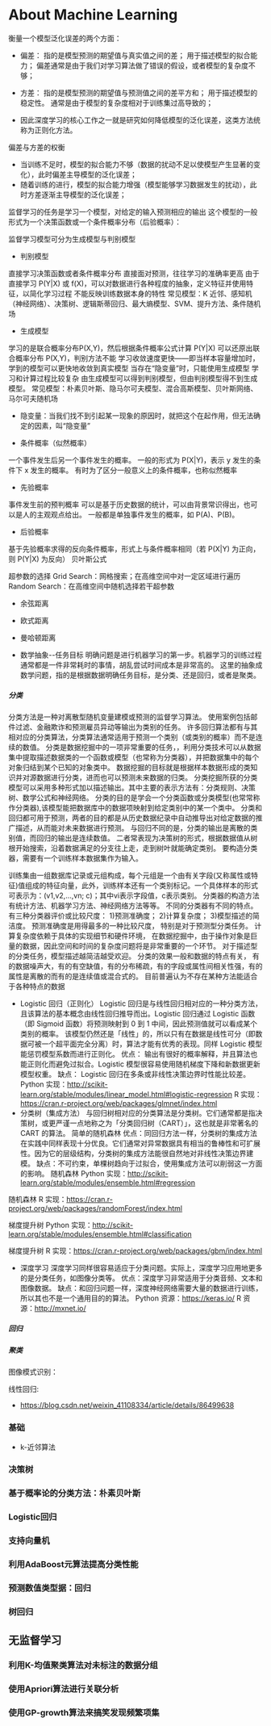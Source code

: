 # About Machine Learning

衡量一个模型泛化误差的两个方面：  
- 偏差：
指的是模型预测的期望值与真实值之间的差；
用于描述模型的拟合能力；
偏差通常是由于我们对学习算法做了错误的假设，或者模型的复杂度不够；
- 方差：
指的是模型预测的期望值与预测值之间的差平方和；
用于描述模型的稳定性。
通常是由于模型的复杂度相对于训练集过高导致的；

- 因此深度学习的核心工作之一就是研究如何降低模型的泛化误差，这类方法统称为正则化方法。

偏差与方差的权衡
- 当训练不足时，模型的拟合能力不够（数据的扰动不足以使模型产生显著的变化），此时偏差主导模型的泛化误差；
- 随着训练的进行，模型的拟合能力增强（模型能够学习数据发生的扰动），此时方差逐渐主导模型的泛化误差；

监督学习的任务是学习一个模型，对给定的输入预测相应的输出
这个模型的一般形式为一个决策函数或一个条件概率分布（后验概率）：

监督学习模型可分为生成模型与判别模型

- 判别模型
> 
直接学习决策函数或者条件概率分布
直接面对预测，往往学习的准确率更高
由于直接学习 P(Y|X) 或 f(X)，可以对数据进行各种程度的抽象，定义特征并使用特征，以简化学习过程
不能反映训练数据本身的特性
常见模型：K 近邻、感知机（神经网络）、决策树、逻辑斯蒂回归、最大熵模型、SVM、提升方法、条件随机场

- 生成模型
> 
学习的是联合概率分布P(X,Y)，然后根据条件概率公式计算 P(Y|X)
可以还原出联合概率分布 P(X,Y)，判别方法不能
学习收敛速度更快——即当样本容量增加时，学到的模型可以更快地收敛到真实模型
当存在“隐变量”时，只能使用生成模型
学习和计算过程比较复杂
由生成模型可以得到判别模型，但由判别模型得不到生成模型。
常见模型：朴素贝叶斯、隐马尔可夫模型、混合高斯模型、贝叶斯网络、马尔可夫随机场

- 隐变量：当我们找不到引起某一现象的原因时，就把这个在起作用，但无法确定的因素，叫“隐变量”

- 条件概率（似然概率）
> 
一个事件发生后另一个事件发生的概率。
一般的形式为 P(X|Y)，表示 y 发生的条件下 x 发生的概率。
有时为了区分一般意义上的条件概率，也称似然概率

- 先验概率
> 
事件发生前的预判概率
可以是基于历史数据的统计，可以由背景常识得出，也可以是人的主观观点给出。
一般都是单独事件发生的概率，如 P(A)、P(B)。

- 后验概率
> 
基于先验概率求得的反向条件概率，形式上与条件概率相同（若 P(X|Y) 为正向，则 P(Y|X) 为反向）
贝叶斯公式


超参数的选择
Grid Search：网格搜索；在高维空间中对一定区域进行遍历
Random Search：在高维空间中随机选择若干超参数
- 余弦距离
- 欧式距离
- 曼哈顿距离

- 数学抽象--任务目标
明确问题是进行机器学习的第一步。机器学习的训练过程通常都是一件非常耗时的事情，胡乱尝试时间成本是非常高的。
这里的抽象成数学问题，指的是根据数据明确任务目标，是分类、还是回归，或者是聚类。

##### 分类
分类方法是一种对离散型随机变量建模或预测的监督学习算法。
使用案例包括邮件过滤、金融欺诈和预测雇员异动等输出为类别的任务。
许多回归算法都有与其相对应的分类算法，分类算法通常适用于预测一个类别（或类别的概率）而不是连续的数值。
分类是数据挖掘中的一项非常重要的任务，，利用分类技术可以从数据集中提取描述数据类的一个函数或模型（也常称为分类器），并把数据集中的每个对象归结到某个已知的对象类中。
数据挖掘的目标就是根据样本数据形成的类知识并对源数据进行分类，进而也可以预测未来数据的归类。
分类挖掘所获的分类模型可以采用多种形式加以描述输出。其中主要的表示方法有：分类规则、决策树、数学公式和神经网络。
分类的目的是学会一个分类函数或分类模型(也常常称作分类器),该模型能把数据库中的数据项映射到给定类别中的某一个类中。
分类和回归都可用于预测，两者的目的都是从历史数据纪录中自动推导出对给定数据的推广描述，从而能对未来数据进行预测。
与回归不同的是，分类的输出是离散的类别值，而回归的输出是连续数值。
二者常表现为决策树的形式，根据数据值从树根开始搜索，沿着数据满足的分支往上走，走到树叶就能确定类别。
要构造分类器，需要有一个训练样本数据集作为输入。
> 
训练集由一组数据库记录或元组构成，每个元组是一个由有关字段(又称属性或特征)值组成的特征向量，此外，训练样本还有一个类别标记。一个具体样本的形式可表示为：(v1,v2,...,vn; c)；其中vi表示字段值，c表示类别。
分类器的构造方法有统计方法、机器学习方法、神经网络方法等等。 
不同的分类器有不同的特点。
有三种分类器评价或比较尺度：
1)预测准确度；
2)计算复杂度；
3)模型描述的简洁度。
预测准确度是用得最多的一种比较尺度， 特别是对于预测型分类任务。
计算复杂度依赖于具体的实现细节和硬件环境，
在数据挖掘中，由于操作对象是巨量的数据，因此空间和时间的复杂度问题将是非常重要的一个环节。
对于描述型的分类任务，模型描述越简洁越受欢迎。
分类的效果一般和数据的特点有关，
有的数据噪声大，有的有空缺值，有的分布稀疏，有的字段或属性间相关性强，有的属性是离散的而有的是连续值或混合式的。
目前普遍认为不存在某种方法能适合于各种特点的数据 
- Logistic 回归（正则化）
Logistic 回归是与线性回归相对应的一种分类方法，且该算法的基本概念由线性回归推导而出。Logistic 回归通过 Logistic 函数（即 Sigmoid 函数）将预测映射到 0 到 1 中间，因此预测值就可以看成某个类别的概率。
该模型仍然还是「线性」的，所以只有在数据是线性可分（即数据可被一个超平面完全分离）时，算法才能有优秀的表现。同样 Logistic 模型能惩罚模型系数而进行正则化。
优点：
输出有很好的概率解释，并且算法也能正则化而避免过拟合。Logistic 模型很容易使用随机梯度下降和新数据更新模型权重。
缺点：
Logistic 回归在多条或非线性决策边界时性能比较差。
Python 实现：http://scikit-learn.org/stable/modules/linear_model.html#logistic-regression
R 实现：https://cran.r-project.org/web/packages/glmnet/index.html
- 分类树（集成方法）
与回归树相对应的分类算法是分类树。它们通常都是指决策树，或更严谨一点地称之为「分类回归树（CART）」，这也就是非常著名的 CART 的算法。
简单的随机森林
优点：同回归方法一样，分类树的集成方法在实践中同样表现十分优良。它们通常对异常数据具有相当的鲁棒性和可扩展性。因为它的层级结构，分类树的集成方法能很自然地对非线性决策边界建模。
缺点：不可约束，单棵树趋向于过拟合，使用集成方法可以削弱这一方面的影响。
随机森林 Python 实现：http://scikit-learn.org/stable/modules/ensemble.html#regression

随机森林 R 实现：https://cran.r-project.org/web/packages/randomForest/index.html

梯度提升树 Python 实现：http://scikit-learn.org/stable/modules/ensemble.html#classification

梯度提升树 R 实现：https://cran.r-project.org/web/packages/gbm/index.html
-  深度学习
深度学习同样很容易适应于分类问题。实际上，深度学习应用地更多的是分类任务，如图像分类等。
优点：深度学习非常适用于分类音频、文本和图像数据。
缺点：和回归问题一样，深度神经网络需要大量的数据进行训练，所以其也不是一个通用目的的算法。
Python 资源：https://keras.io/
R 资源：http://mxnet.io/
##### 回归

##### 聚类


图像模式识别：

线性回归:

- https://blog.csdn.net/weixin_41108334/article/details/86499638

### 基础
>
- k-近邻算法




### 决策树




### 基于概率论的分类方法：朴素贝叶斯




### Logistic回归


### 支持向量机


### 利用AdaBoost元算法提高分类性能




### 预测数值类型据：回归



### 树回归


## 无监督学习

### 利用K-均值聚类算法对未标注的数据分组

### 使用Apriori算法进行关联分析


### 使用GP-growth算法来搞笑发现频繁项集


